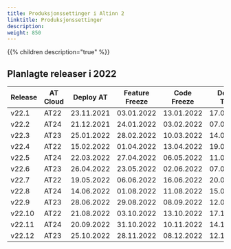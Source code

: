 ```yaml
---
title: Produksjonssettinger i Altinn 2
linktitle: Produksjonssettinger
description: 
weight: 850
---
```

{{% children description="true" %}}


## Planlagte releaser i 2022

| Release | AT Cloud | Deploy AT | Feature Freeze | Code Freeze | Deploy TT02 | Deploy PROD|
| ------- | -------- | --------- | -------------- | ----------- | ----------- | -----------|
| v22.1   | AT22 | 23.11.2021 | 03.01.2022 | 13.01.2022 | 17.01.2022 | 24.01.2022 |  
| v22.2   | AT24 | 21.12.2021 | 24.01.2022 | 03.02.2022 | 07.02.2022 | 14.02.2022 |
| v22.3   | AT23 | 25.01.2022 | 28.02.2022 | 10.03.2022 | 14.03.2022 | 21.03.2022 |
| v22.4   | AT22 | 15.02.2022 | 01.04.2022 | 13.04.2022 | 19.04.2022 | 25.04.2022 |
| v22.5   | AT24 | 22.03.2022 | 27.04.2022 | 06.05.2022 | 11.05.2022 | 18.05.2022 |
| v22.6   | AT23 | 26.04.2022 | 23.05.2022 | 02.06.2022 | 07.06.2022 | 13.06.2022 | 
| v22.7   | AT22 | 19.05.2022 | 06.06.2022 | 16.06.2022 | 20.06.2022 | 27.06.2022 |
| v22.8   | AT24 | 14.06.2022 | 01.08.2022 | 11.08.2022 | 15.08.2022 | 22.08.2022 |
| v22.9   | AT23 | 28.06.2022 | 29.08.2022 | 08.09.2022 | 12.09.2022 | 19.09.2022 |
| v22.10  | AT22 | 21.08.2022 | 03.10.2022 | 13.10.2022 | 17.10.2022 | 24.10.2022 |
| v22.11  | AT24 | 20.09.2022 | 31.10.2022 | 10.11.2022 | 14.11.2022 | 21.11.2022 |
| v22.12  | AT23 | 25.10.2022 | 28.11.2022 | 08.12.2022 | 12.12.2022 | 19.12.2022 |